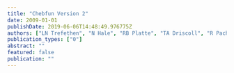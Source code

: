```yaml
---
title: "Chebfun Version 2"
date: 2009-01-01
publishDate: 2019-06-06T14:48:49.976775Z
authors: ["LN Trefethen", "N Hale", "RB Platte", "TA Driscoll", "R Pachón"]
publication_types: ["0"]
abstract: ""
featured: false
publication: ""
---
```


